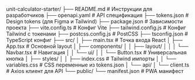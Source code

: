 unit-calculator-starter/
├── README.md                # Инструкции для разработчиков
├── openapi.yaml             # API спецификация
├── tokens.json              # Design tokens (для Figma и Tailwind)
├── package.json             # Зависимости проекта
├── vite.config.ts           # Конфиг Vite
├── tailwind.config.js       # Конфиг Tailwind с токенами
├── postcss.config.js        # PostCSS
├── tsconfig.json            # TypeScript конфиг
├── src/
│   ├── main.tsx             # Точка входа React
│   ├── App.tsx              # Основной layout
│   ├── components/
│   │   ├── layout/
│   │   │   └── Navbar.tsx   # Навигация
│   │   └── ui/
│   │       └── Button.tsx   # Универсальная кнопка
│   ├── styles/
│   │   ├── index.css        # Tailwind импорты
│   │   └── variables.css    # CSS переменные из tokens.json
│   └── api/
│       └── client.ts        # Axios клиент для API
└── public/
└── manifest.json        # PWA манифест
